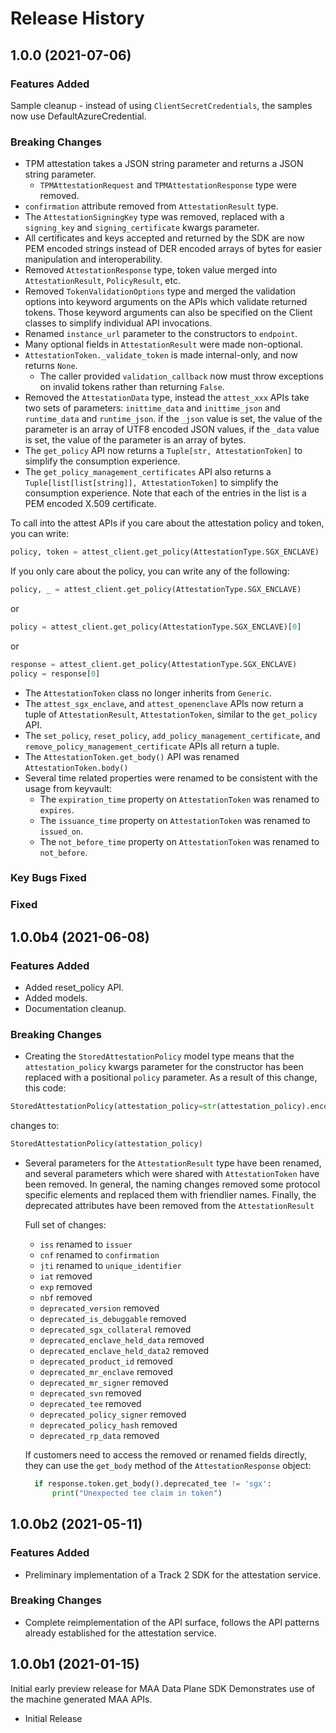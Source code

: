 # Release History

## 1.0.0 (2021-07-06)

### Features Added

Sample cleanup - instead of using `ClientSecretCredentials`, the samples now use
DefaultAzureCredential.

### Breaking Changes

* TPM attestation takes a JSON string parameter and returns a JSON string parameter.
  * `TPMAttestationRequest` and `TPMAttestationResponse` type were removed.
* `confirmation` attribute removed from `AttestationResult` type.
* The `AttestationSigningKey` type was removed, replaced with a `signing_key` and
 `signing_certificate` kwargs parameter.
* All certificates and keys accepted and returned by the SDK are now PEM encoded
  strings instead of DER encoded arrays of bytes for easier manipulation and
  interoperability.
* Removed `AttestationResponse` type, token value merged into `AttestationResult`,
  `PolicyResult`, etc.
* Removed `TokenValidationOptions` type and merged the validation options into
  keyword arguments on the APIs which validate returned tokens. Those keyword
  arguments can also be specified on the Client classes to simplify individual
  API invocations.
* Renamed `instance_url` parameter to the constructors to `endpoint`.
* Many optional fields in `AttestationResult` were made non-optional.
* `AttestationToken._validate_token` is made internal-only, and now returns `None`.
  * The caller provided `validation_callback` now must throw exceptions on invalid
  tokens rather than returning `False`.
* Removed the `AttestationData` type, instead the `attest_xxx` APIs take two sets
  of parameters: `inittime_data` and `inittime_json` and `runtime_data` and `runtime_json`.
  if the `_json` value is set, the value of the parameter is an array of UTF8 encoded
  JSON values, if the `_data` value is set, the value of the parameter is an array
  of bytes.
* The `get_policy` API now returns a `Tuple[str, AttestationToken]` to simplify
  the consumption experience.
* The `get_policy_management_certificates` API also returns a `Tuple[list[list[string]], AttestationToken]` to simplify the consumption experience. Note that each of the entries
in the list is a PEM encoded X.509 certificate.

To call into the attest APIs if you care about the attestation policy and token,
you can write:

```python
policy, token = attest_client.get_policy(AttestationType.SGX_ENCLAVE)
```

If you only care about the policy, you can write any of the following:

```python
policy, _ = attest_client.get_policy(AttestationType.SGX_ENCLAVE)
```

or

```python
policy = attest_client.get_policy(AttestationType.SGX_ENCLAVE)[0]
```

or

```python
response = attest_client.get_policy(AttestationType.SGX_ENCLAVE)
policy = response[0]
```

* The `AttestationToken` class no longer inherits from `Generic`.
* The `attest_sgx_enclave`, and `attest_openenclave` APIs now return a tuple of
  `AttestationResult`, `AttestationToken`, similar to the `get_policy` API.
* The `set_policy`, `reset_policy`, `add_policy_management_certificate`, and `remove_policy_management_certificate` APIs all return a tuple.
* The `AttestationToken.get_body()` API was renamed `AttestationToken.body()`
* Several time related properties were renamed to be consistent with the usage from
  keyvault:
  * The `expiration_time` property on `AttestationToken` was renamed to `expires`.
  * The `issuance_time` property on `AttestationToken` was renamed to `issued_on`.
  * The `not_before_time` property on `AttestationToken` was renamed to `not_before`.

### Key Bugs Fixed

### Fixed

## 1.0.0b4 (2021-06-08)

### Features Added

* Added reset_policy API.
* Added models.
* Documentation cleanup.

### Breaking Changes

* Creating the `StoredAttestationPolicy` model type means that the `attestation_policy`
    kwargs parameter for the constructor has been replaced with a positional `policy` parameter. As a result of this change, this code:

```python
StoredAttestationPolicy(attestation_policy=str(attestation_policy).encode('utf-8')))
```

changes to:

```python
StoredAttestationPolicy(attestation_policy)
```

* Several parameters for the `AttestationResult` type have been renamed, and
    several parameters which were shared with `AttestationToken` have been
    removed. In general, the naming changes removed some protocol specific
    elements and replaced them with friendlier names. Finally, the deprecated
    attributes have been removed from the `AttestationResult`

    Full set of changes:
  * `iss` renamed to `issuer`
  * `cnf` renamed to `confirmation`
  * `jti` renamed to `unique_identifier`
  * `iat` removed
  * `exp` removed
  * `nbf` removed
  * `deprecated_version` removed
  * `deprecated_is_debuggable` removed
  * `deprecated_sgx_collateral` removed
  * `deprecated_enclave_held_data` removed
  * `deprecated_enclave_held_data2` removed
  * `deprecated_product_id` removed
  * `deprecated_mr_enclave` removed
  * `deprecated_mr_signer` removed
  * `deprecated_svn` removed
  * `deprecated_tee` removed
  * `deprecated_policy_signer` removed
  * `deprecated_policy_hash` removed
  * `deprecated_rp_data` removed

  If customers need to access the removed or renamed fields directly, they can
  use the `get_body` method of the `AttestationResponse` object:

  ```python
    if response.token.get_body().deprecated_tee != 'sgx':
        print("Unexpected tee claim in token")
  ```

## 1.0.0b2 (2021-05-11)

### Features Added

* Preliminary implementation of a Track 2 SDK for the attestation service.

### Breaking Changes

* Complete reimplementation of the API surface, follows the API patterns already
established for the attestation service.

## 1.0.0b1 (2021-01-15)

Initial early preview release for MAA Data Plane SDK
Demonstrates use of the machine generated MAA APIs.

* Initial Release
